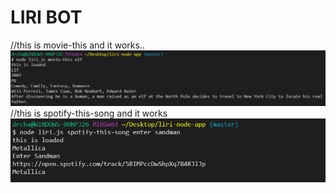 # LIRI BOT

//this is movie-this and it works..
![movie this](./movie.PNG)
//this is spotify-this-song and it works
![spotify-this-song](./spotify.PNG)